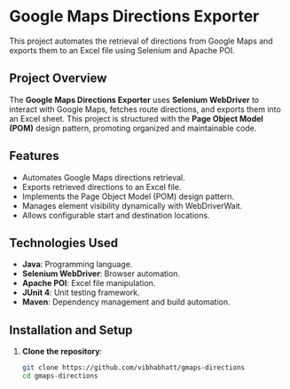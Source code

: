 # Google Maps Directions Exporter

This project automates the retrieval of directions from Google Maps and exports them to an Excel file using Selenium and Apache POI.

## Project Overview

The **Google Maps Directions Exporter** uses **Selenium WebDriver** to interact with Google Maps, fetches route directions, and exports them into an Excel sheet. This project is structured with the **Page Object Model (POM)** design pattern, promoting organized and maintainable code.

## Features

- Automates Google Maps directions retrieval.
- Exports retrieved directions to an Excel file.
- Implements the Page Object Model (POM) design pattern.
- Manages element visibility dynamically with WebDriverWait.
- Allows configurable start and destination locations.

## Technologies Used

- **Java**: Programming language.
- **Selenium WebDriver**: Browser automation.
- **Apache POI**: Excel file manipulation.
- **JUnit 4**: Unit testing framework.
- **Maven**: Dependency management and build automation.

## Installation and Setup

1. **Clone the repository**:
   ```bash
   git clone https://github.com/vibhabhatt/gmaps-directions
   cd gmaps-directions
